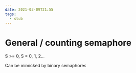 ```yaml
---
date: 2021-03-09T21:55
tags: 
  - stub
---
```


# General / counting semaphore

S >= 0, S = 0, 1, 2...

Can be mimicked by binary semaphores
